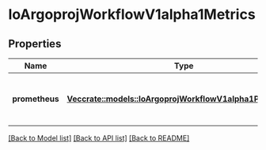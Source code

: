 # IoArgoprojWorkflowV1alpha1Metrics

## Properties

Name | Type | Description | Notes
------------ | ------------- | ------------- | -------------
**prometheus** | [**Vec<crate::models::IoArgoprojWorkflowV1alpha1Prometheus>**](io.argoproj.workflow.v1alpha1.Prometheus.md) | Prometheus is a list of prometheus metrics to be emitted | 

[[Back to Model list]](../README.md#documentation-for-models) [[Back to API list]](../README.md#documentation-for-api-endpoints) [[Back to README]](../README.md)


